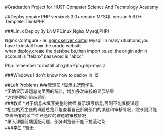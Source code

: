 #Graduation Project for HUST Computer Science And Technology Academy

##Deploy
require PHP version:5.3.0+
require MYSQL version:5.6.0+
Templete:ThinkPHP

###Linux
Deploy By LNMP(Linux,Nginx,Mysql,PHP)</br>

Nginx Configure File:
[nginx server config](https://github.com/AHEADer/bs/blob/master/nginx_config.conf)
Mysql:
In many situations,you have to install from the oracle website</br>
when deploy,create the databse bs,then import bs.sql,the origin admin account is "telanx",password is "abcd"</br>

Php:
remember to install php,php-fpm,php-mysql

###Windows
I don't know how to deploy in IIS

##Left Problems
###管理员
*显示未选题学生</br>
*正确显示课题总览里面的统计，增加多次审核的显示结果</br>
*选题时间的前端适配</br>
###教师
*对于信息未填写完整的教师,提示填写信息,否则不能填报课题</br>
*相应的系主任的课题总览只能查看自己所属部门的课题和审核情况，院长则只能查看所有的系主任已通过的课题的审核情况</br>
*录入课题前端适配问题，部分浏览器不能下拉滚动条</br>
###学生
*暂无
